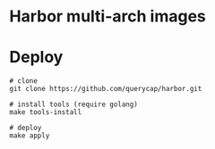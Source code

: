 # Harbor multi-arch images

# Deploy

```
# clone
git clone https://github.com/querycap/harbor.git

# install tools (require golang)
make tools-install

# deploy
make apply
```